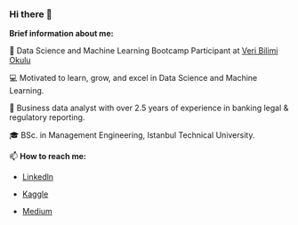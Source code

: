 ### Hi there 👋

**Brief information about me:**

🌱 Data Science and Machine Learning Bootcamp Participant at [Veri Bilimi Okulu](https://www.linkedin.com/in/veribilimiokulu/)

 💻 Motivated to learn, grow, and excel in Data Science and Machine Learning.
 
:muscle: Business data analyst with over 2.5 years of experience in banking legal & regulatory reporting.

:mortar_board:	BSc. in Management Engineering, Istanbul Technical University.



📫  **How to reach me:**

* [Linkedln](https://www.linkedin.com/in/mursideyarkin/)

* [Kaggle](https://www.kaggle.com/mursideyarkin)

* [Medium](https://medium.com/@yarkinmurside)
